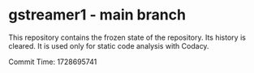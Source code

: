 # gstreamer1 - main branch

This repository contains the frozen state of the repository.
Its history is cleared. It is used only for static code
analysis with Codacy.

Commit Time: 1728695741